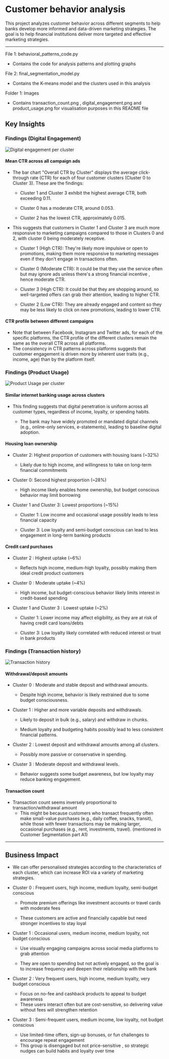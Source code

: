 # Customer behavior analysis
This project analyzes customer behavior across different segments to help banks develop more informed and data-driven marketing strategies. The goal is to help financial institutions deliver more targeted and effective marketing strategies.

---



File 1: behavioral_patterns_code.py

- Contains the code for analysis patterns and plotting graphs

File 2: final_segmentation_model.py

- Contains the K-means model and the clusters used in this analysis

Folder 1: Images
- Contains transaction_count.png , digital_engagement.png and 
product_usage.png for visualisation purposes in this README file










## Key Insights 

### Findings (Digital Engagement)
![Digital engagement per cluster](Images/digital_engagement.png)
#### Mean CTR across all campaign ads

- The bar chart "Overall CTR by Cluster" displays the average click-through rate (CTR) for each of four customer clusters (Cluster 0 to Cluster 3). These are the findings:

  - Cluster 1 and Cluster 3 exhibit the highest average CTR, both exceeding 0.11.

  - Cluster 0 has a moderate CTR, around 0.053.

  - Cluster 2 has the lowest CTR, approximately 0.015.

 - This suggests that customers in Cluster 1 and Cluster 3 are much more responsive to marketing campaigns compared to those in Clusters 0 and 2, with cluster 0 being moderately receptive.
   - Cluster 1 (High CTR):  They're likely more impulsive or open to promotions, making them more responsive to marketing messages even if they don’t engage in transactions often.

   - Cluster 0 (Moderate CTR):  It could be that they use the service often but may ignore ads unless there's a strong financial incentive , hence moderate CTR.

   - Cluster 3 (High CTR):  It could be that they are shopping around, so well-targeted offers can grab their attention, leading to higher CTR.

   - Cluster 2 (Low CTR):  They are already engaged and content so they may be less likely to click on new promotions, leading to lower CTR.

#### CTR profile between different campaigns

 - Note that between Facebook, Instagram and Twitter ads, for each of the specific platforms, the CTR profile of the different clusters remain the same as the overall CTR across all platforms.
 - The consistency in CTR patterns across platforms suggests that customer engagement is driven more by inherent user traits (e.g., income, age) than by the platform itself.



### Findings (Product Usage)
![Product Usage per cluster](Images/product_usage.png)
#### Similar internet banking usage across clusters

- This finding suggests that digital penetration is uniform across all customer types, regardless of income, loyalty, or spending habits.

  - The bank may have widely promoted or mandated digital channels (e.g., online-only services, e-statements), leading to baseline digital adoption.

#### Housing loan ownership

- Cluster 2: Highest proportion of customers with housing loans (~32%)

  - Likely due to high income,  and willingness to take on long-term financial commitments
- Cluster 0: Second highest proportion (~28%)

  - High income likely enables home ownership, but budget conscious behavior may limit borrowing
- Cluster 1 and Cluster 3: Lowest proportions (~15%)

  - Cluster 1: Low income and occasional usage possibly leads to less financial capacity

  - Cluster 3: Low loyalty and semi-budget conscious can lead to less engagement in long-term banking products

#### Credit card purchases
- Cluster 2 : Highest uptake (~6%)

  - Reflects high income, medium-high loyalty, possibly making them ideal credit product customers
- Cluster 0 : Moderate uptake (~4%)

  - High income, but budget-conscious behavior likely limits interest in credit-based spending
- Cluster 1 and Cluster 3 : Lowest uptake (~2%)

  - Cluster 1: Lower income may affect eligibility, as they are at risk of having credit card loans/debts

  - Cluster 3: Low loyalty likely correlated with reduced interest or trust in bank products


### Findings (Transaction history)
![Transaction history](Images/transaction_count.png)

#### Withdrawal/deposit amounts
- Cluster 0 : Moderate and stable deposit and withdrawal amounts.

  - Despite high income, behavior is likely restrained due to some budget consciousness.
- Cluster 1 : Higher and more variable deposits and withdrawals.

  - Likely to deposit in bulk (e.g., salary) and withdraw in chunks.

  - Medium loyalty and budgeting habits possibly lead to less consistent financial patterns.

- Cluster 2 : Lowest deposit and withdrawal amounts among all clusters.

  - Possibly more passive or conservative in spending.


- Cluster 3 : Moderate deposit and withdrawal levels.

  - Behavior suggests some budget awareness, but low loyalty may reduce banking engagement.
#### Transaction count
- Transaction count seems inversely proportional to transaction/withdrawal amount
  - This might be because customers who transact frequently often make small-value purchases (e.g., daily coffee, snacks, transit), while those with fewer transactions may be making larger, occasional purchases (e.g., rent, investments, travel). (mentioned in Customer Segmentation part A1)
---

## Business Impact

- We can offer personalised strategies according to the characteristics of 
each cluster, which can increase ROI via a variety of marketing strategies.

- Cluster 0 : Frequent users, high income, medium loyalty, semi-budget conscious

  - Promote premium offerings like investment accounts or travel cards with moderate fees

  - These customers are active and financially capable but need stronger incentives to stay loyal

- Cluster 1 : Occasional users, medium income, medium loyalty, not budget conscious

  - Use visually engaging campaigns across social media platforms to grab attention

  - They are open to spending but not actively engaged, so the goal is to increase frequency and deepen their relationship with the bank
- Cluster 2 : Very frequent users, high income, medium loyalty, very budget conscious

  - Focus on no-fee and cashback products to appeal to budget awareness
  - These users interact often but are cost-sensitive, so delivering value without fees will strengthen retention
- Cluster 3 : Semi-frequent users, medium income, low loyalty, not budget conscious

  - Use limited-time offers, sign-up bonuses, or fun challenges to encourage repeat engagement
  - This group is disengaged but not price-sensitive , so strategic nudges can build habits and loyalty over time
